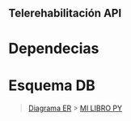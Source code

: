 ## Telerehabilitación API

# Dependecias

# Esquema DB

> [Diagrama ER](https://drive.google.com/file/d/11CthVkQSIoFV-ixqy66K8xz2x26dKVao/view?usp=sharing) > [MI LIBRO PY](https://aprendepython.es/core/introduction/)
